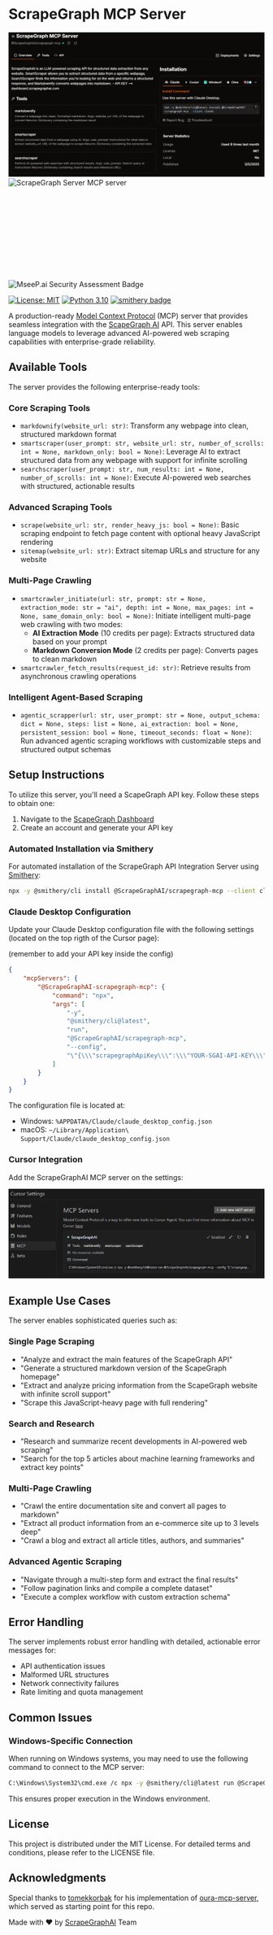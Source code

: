 # ScrapeGraph MCP Server

![ScapeGraph Smithery Integration](assets/sgai_smithery.png)
<a href="https://glama.ai/mcp/servers/37us0q2tr6">
  <img width="380" height="200" src="https://glama.ai/mcp/servers/37us0q2tr6/badge" alt="ScrapeGraph Server MCP server" style="display: inline-block;"/>
</a>
<a href="https://mseep.ai/app/scrapegraphai-scrapegraph-mcp">
  <img src="https://mseep.net/pr/scrapegraphai-scrapegraph-mcp-badge.png" alt="MseeP.ai Security Assessment Badge" style="display: inline-block;"/>
</a>

[![License: MIT](https://img.shields.io/badge/License-MIT-yellow.svg)](https://opensource.org/licenses/MIT)
[![Python 3.10](https://img.shields.io/badge/python-3.10-blue.svg)](https://www.python.org/downloads/release/python-3100/)
[![smithery badge](https://smithery.ai/badge/@ScrapeGraphAI/scrapegraph-mcp)](https://smithery.ai/server/@ScrapeGraphAI/scrapegraph-mcp)


A production-ready [Model Context Protocol](https://modelcontextprotocol.io/introduction) (MCP) server that provides seamless integration with the [ScapeGraph AI](https://scrapegraphai.com) API. This server enables language models to leverage advanced AI-powered web scraping capabilities with enterprise-grade reliability.


## Available Tools

The server provides the following enterprise-ready tools:

### Core Scraping Tools

- `markdownify(website_url: str)`: Transform any webpage into clean, structured markdown format
- `smartscraper(user_prompt: str, website_url: str, number_of_scrolls: int = None, markdown_only: bool = None)`: Leverage AI to extract structured data from any webpage with support for infinite scrolling
- `searchscraper(user_prompt: str, num_results: int = None, number_of_scrolls: int = None)`: Execute AI-powered web searches with structured, actionable results

### Advanced Scraping Tools

- `scrape(website_url: str, render_heavy_js: bool = None)`: Basic scraping endpoint to fetch page content with optional heavy JavaScript rendering
- `sitemap(website_url: str)`: Extract sitemap URLs and structure for any website

### Multi-Page Crawling

- `smartcrawler_initiate(url: str, prompt: str = None, extraction_mode: str = "ai", depth: int = None, max_pages: int = None, same_domain_only: bool = None)`: Initiate intelligent multi-page web crawling with two modes:
  - **AI Extraction Mode** (10 credits per page): Extracts structured data based on your prompt
  - **Markdown Conversion Mode** (2 credits per page): Converts pages to clean markdown
- `smartcrawler_fetch_results(request_id: str)`: Retrieve results from asynchronous crawling operations

### Intelligent Agent-Based Scraping

- `agentic_scrapper(url: str, user_prompt: str = None, output_schema: dict = None, steps: list = None, ai_extraction: bool = None, persistent_session: bool = None, timeout_seconds: float = None)`: Run advanced agentic scraping workflows with customizable steps and structured output schemas

## Setup Instructions

To utilize this server, you'll need a ScapeGraph API key. Follow these steps to obtain one:

1. Navigate to the [ScapeGraph Dashboard](https://dashboard.scrapegraphai.com)
2. Create an account and generate your API key

### Automated Installation via Smithery

For automated installation of the ScrapeGraph API Integration Server using [Smithery](https://smithery.ai/server/@ScrapeGraphAI/scrapegraph-mcp):

```bash
npx -y @smithery/cli install @ScrapeGraphAI/scrapegraph-mcp --client claude
```

### Claude Desktop Configuration

Update your Claude Desktop configuration file with the following settings (located on the top rigth of the Cursor page):

(remember to add your API key inside the config)

```json
{
    "mcpServers": {
        "@ScrapeGraphAI-scrapegraph-mcp": {
            "command": "npx",
            "args": [
                "-y",
                "@smithery/cli@latest",
                "run",
                "@ScrapeGraphAI/scrapegraph-mcp",
                "--config",
                "\"{\\\"scrapegraphApiKey\\\":\\\"YOUR-SGAI-API-KEY\\\"}\""
            ]
        }
    }
}
```

The configuration file is located at:
- Windows: `%APPDATA%/Claude/claude_desktop_config.json`
- macOS: `~/Library/Application\ Support/Claude/claude_desktop_config.json`

### Cursor Integration

Add the ScrapeGraphAI MCP server on the settings:

![Cursor MCP Integration](assets/cursor_mcp.png)

## Example Use Cases

The server enables sophisticated queries such as:

### Single Page Scraping
- "Analyze and extract the main features of the ScapeGraph API"
- "Generate a structured markdown version of the ScapeGraph homepage"
- "Extract and analyze pricing information from the ScapeGraph website with infinite scroll support"
- "Scrape this JavaScript-heavy page with full rendering"

### Search and Research
- "Research and summarize recent developments in AI-powered web scraping"
- "Search for the top 5 articles about machine learning frameworks and extract key points"

### Multi-Page Crawling
- "Crawl the entire documentation site and convert all pages to markdown"
- "Extract all product information from an e-commerce site up to 3 levels deep"
- "Crawl a blog and extract all article titles, authors, and summaries"

### Advanced Agentic Scraping
- "Navigate through a multi-step form and extract the final results"
- "Follow pagination links and compile a complete dataset"
- "Execute a complex workflow with custom extraction schema"

## Error Handling

The server implements robust error handling with detailed, actionable error messages for:

- API authentication issues
- Malformed URL structures
- Network connectivity failures
- Rate limiting and quota management

## Common Issues

### Windows-Specific Connection

When running on Windows systems, you may need to use the following command to connect to the MCP server:

```bash
C:\Windows\System32\cmd.exe /c npx -y @smithery/cli@latest run @ScrapeGraphAI/scrapegraph-mcp --config "{\"scrapegraphApiKey\":\"YOUR-SGAI-API-KEY\"}"
```

This ensures proper execution in the Windows environment.

## License

This project is distributed under the MIT License. For detailed terms and conditions, please refer to the LICENSE file.

## Acknowledgments

Special thanks to [tomekkorbak](https://github.com/tomekkorbak) for his implementation of [oura-mcp-server](https://github.com/tomekkorbak/oura-mcp-server), which served as starting point for this repo.

Made with ❤️ by [ScrapeGraphAI](https://scrapegraphai.com) Team
